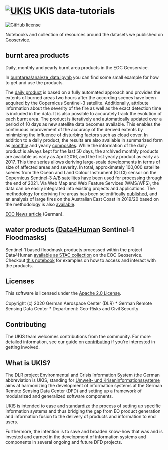 # [![UKIS](https://raw.githubusercontent.com/dlr-eoc/ukis-pysat/master/docs/ukis-logo.png)](https://www.dlr.de/eoc/en/desktopdefault.aspx/tabid-5413/10560_read-21914/) UKIS data-tutorials

[![GitHub license](https://img.shields.io/badge/License-Apache%202.0-blue.svg)](LICENSE)

Notebooks and collection of resources around the datasets we published on [Geoservice](https://geoservice.dlr.de/web/).

## burnt area products
Daily, monthly and yearly burnt area products in the EOC Geoservice.

In [burntarea/analyze_data.ipynb](burntarea/analyze_data.ipynb) you can find some small example for how to get and use the products.

The [daily product](https://geoservice.dlr.de/web/maps/eoc:burntarea:efr:daily) is based on a fully automated approach and provides the extents of burned areas two hours after the according scenes have been acquired by the Copernicus Sentinel-3 satellite. Additionally, attribute information about the severity of the fire as well as the exact detection time is included in the data. It is also possible to accurately track the evolution of each burnt area. The product is iteratively and automatically updated over a period of 10 days as new satellite data becomes available. This enables the continuous improvement of the accuracy of the derived extents by minimizing the influence of disturbing factors such as cloud cover. In addition to a daily product, the results are also available in summarized form as [monthly](https://geoservice.dlr.de/web/maps/eoc:burntarea:efr:monthly) and yearly [composites](https://geoservice.dlr.de/web/maps/eoc:burntarea:efr:yearly). While the information of the daily product is always kept for the last 50 days, the archived monthly products are available as early as April 2016, and the first yearly product as early as 2017. This time series allows deriving large-scale developments in terms of size of affected areas and severity. In total, approximately 100,000 satellite scenes from the Ocean and Land Colour Instrument (OLCI) sensor on the Copernicus Sentinel-3 A/B satellites have been used for processing through the end of 2021. Via Web Map and Web Feature Services (WMS/WFS), the data can be easily integrated into existing projects and applications. The methodology for deriving fire areas has been scientifically [published](https://www.mdpi.com/2072-4292/12/13/2162), and an analysis of large fires on the Australian East Coast in 2019/20 based on the methodology is also [available](https://www.mdpi.com/2072-4292/13/24/4975).

[EOC News article](https://www.dlr.de/eoc/desktopdefault.aspx/tabid-18220/29005_read-77114) (German).

## water products ([Data4Human](https://www.dlr.de/content/en/images/2020/2/data4human-automated-damage-analysis.html) Sentinel-1 Floodmasks)
Sentinel-1 based floodmask products processed within the project Data4Human [available as STAC collection](https://geoservice.dlr.de/eoc/ogc/stac/collections/D4H) on the EOC Geoservice. Checkout [this notebook](water/access_data4human.ipynb) for examples on how to access and interact with the products.

## Licenses
This software is licensed under the [Apache 2.0 License](https://github.com/dlr-eoc/ukis-data-tutorials/blob/main/LICENSE.txt).

Copyright (c) 2020 German Aerospace Center (DLR) * German Remote Sensing Data Center * Department: Geo-Risks and Civil Security

## Contributing
The UKIS team welcomes contributions from the community.
For more detailed information, see our guide on [contributing](https://github.com/dlr-eoc/ukis-data-tutorials/blob/main/CONTRIBUTING.md) if you're interested in getting involved.

## What is UKIS?
The DLR project Environmental and Crisis Information System (the German abbreviation is UKIS, standing for [Umwelt- und Kriseninformationssysteme](https://www.dlr.de/eoc/en/desktopdefault.aspx/tabid-5413/10560_read-21914/) aims at harmonizing the development of information systems at the German Remote Sensing Data Center (DFD) and setting up a framework of modularized and generalized software components.

UKIS is intended to ease and standardize the process of setting up specific information systems and thus bridging the gap from EO product generation and information fusion to the delivery of products and information to end users.

Furthermore, the intention is to save and broaden know-how that was and is invested and earned in the development of information systems and components in several ongoing and future DFD projects.